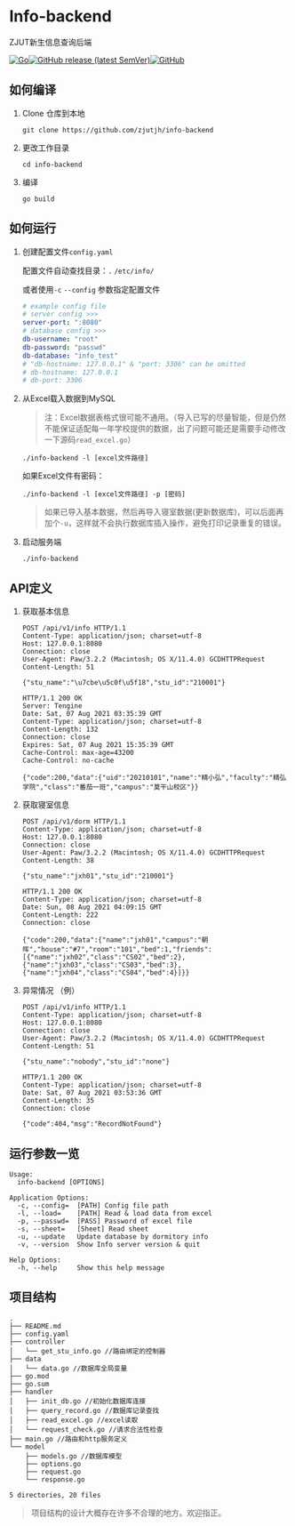 # Info-backend

ZJUT新生信息查询后端

[![Go](https://github.com/zjutjh/info-backend/actions/workflows/go.yml/badge.svg)](https://github.com/zjutjh/info-backend/actions/workflows/go.yml)[![GitHub release (latest SemVer)](https://img.shields.io/github/v/release/zjutjh/info-backend)](https://github.com/zjutjh/info-backend/releases)[![GitHub](https://img.shields.io/github/license/zjutjh/info-backend)](https://github.com/zjutjh/info-backend/blob/main/LICENSE)

## 如何编译

1. Clone 仓库到本地

   ```shell
   git clone https://github.com/zjutjh/info-backend
   ```

2. 更改工作目录

   ```shell
   cd info-backend
   ```

3. 编译

   ```shell
   go build
   ```

## 如何运行

1. 创建配置文件`config.yaml`

   配置文件自动查找目录：`.` `/etc/info/`

   或者使用`-c` `--config` 参数指定配置文件

   ```yaml
   # example config file
   # server config >>>
   server-port: ":8080"
   # database config >>>
   db-username: "root"
   db-password: "passwd"
   db-database: "info_test"
   # "db-hostname: 127.0.0.1" & "port: 3306" can be omitted
   # db-hostname: 127.0.0.1
   # db-port: 3306
   ```

2. 从Excel载入数据到MySQL

   > 注：Excel数据表格式很可能不通用。（导入已写的尽量智能，但是仍然不能保证适配每一年学校提供的数据，出了问题可能还是需要手动修改一下源码`read_excel.go`）

   ```
   ./info-backend -l [excel文件路径]
   ```

   如果Excel文件有密码：

   ```
   ./info-backend -l [excel文件路径] -p [密码]
   ```

   > 如果已导入基本数据，然后再导入寝室数据(更新数据库)，可以后面再加个`-u`，这样就不会执行数据库插入操作，避免打印记录重复的错误。

3. 启动服务端

   ```
   ./info-backend
   ```

## API定义

1. 获取基本信息

   ```http
   POST /api/v1/info HTTP/1.1
   Content-Type: application/json; charset=utf-8
   Host: 127.0.0.1:8080
   Connection: close
   User-Agent: Paw/3.2.2 (Macintosh; OS X/11.4.0) GCDHTTPRequest
   Content-Length: 51
   
   {"stu_name":"\u7cbe\u5c0f\u5f18","stu_id":"210001"}
   ```

   ``` http
   HTTP/1.1 200 OK
   Server: Tengine
   Date: Sat, 07 Aug 2021 03:35:39 GMT
   Content-Type: application/json; charset=utf-8
   Content-Length: 132
   Connection: close
   Expires: Sat, 07 Aug 2021 15:35:39 GMT
   Cache-Control: max-age=43200
   Cache-Control: no-cache
   
   {"code":200,"data":{"uid":"20210101","name":"精小弘","faculty":"精弘学院","class":"番茄一班","campus":"莫干山校区"}}
   ```

2. 获取寝室信息

   ```http
   POST /api/v1/dorm HTTP/1.1
   Content-Type: application/json; charset=utf-8
   Host: 127.0.0.1:8080
   Connection: close
   User-Agent: Paw/3.2.2 (Macintosh; OS X/11.4.0) GCDHTTPRequest
   Content-Length: 38
   
   {"stu_name":"jxh01","stu_id":"210001"}
   ```

   ``` http
   HTTP/1.1 200 OK
   Content-Type: application/json; charset=utf-8
   Date: Sun, 08 Aug 2021 04:09:15 GMT
   Content-Length: 222
   Connection: close
   
   {"code":200,"data":{"name":"jxh01","campus":"朝晖","house":"#7","room":"101","bed":1,"friends":[{"name":"jxh02","class":"CS02","bed":2},{"name":"jxh03","class":"CS03","bed":3},{"name":"jxh04","class":"CS04","bed":4}]}}
   ```
   
3. 异常情况 （例）

   ```http
   POST /api/v1/info HTTP/1.1
   Content-Type: application/json; charset=utf-8
   Host: 127.0.0.1:8080
   Connection: close
   User-Agent: Paw/3.2.2 (Macintosh; OS X/11.4.0) GCDHTTPRequest
   Content-Length: 51
   
   {"stu_name":"nobody","stu_id":"none"}
   ```

   ```http
   HTTP/1.1 200 OK
   Content-Type: application/json; charset=utf-8
   Date: Sat, 07 Aug 2021 03:53:36 GMT
   Content-Length: 35
   Connection: close
   
   {"code":404,"msg":"RecordNotFound"}
   ```

## 运行参数一览

```
Usage:
  info-backend [OPTIONS]

Application Options:
  -c, --config=  [PATH] Config file path
  -l, --load=    [PATH] Read & load data from excel
  -p, --passwd=  [PASS] Password of excel file
  -s, --sheet=   [Sheet] Read sheet
  -u, --update   Update database by dormitory info
  -v, --version  Show Info server version & quit

Help Options:
  -h, --help     Show this help message
```

## 项目结构

```
.
├── README.md
├── config.yaml
├── controller
│   └── get_stu_info.go //路由绑定的控制器
├── data
│   └── data.go //数据库全局变量
├── go.mod
├── go.sum
├── handler
│   ├── init_db.go //初始化数据库连接
│   ├── query_record.go //数据库记录查找
│   ├── read_excel.go //excel读取
│   └── request_check.go //请求合法性检查
├── main.go //路由和http服务定义
└── model
    ├── models.go //数据库模型
    ├── options.go 
    ├── request.go
    └── response.go

5 directories, 20 files
```

> 项目结构的设计大概存在许多不合理的地方。欢迎指正。
